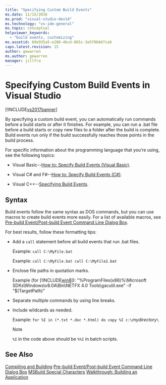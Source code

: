 ```yaml
---
title: "Specifying Custom Build Events"
ms.date: 11/15/2016
ms.prod: "visual-studio-dev14"
ms.technology: "vs-ide-general"
ms.topic: conceptual
helpviewer_keywords:
  - "build events, customizing"
ms.assetid: 69e935a5-e208-4bcd-865c-3e5f9b047ca8
caps.latest.revision: 15
author: gewarren
ms.author: gewarren
manager: jillfra
---
```

# Specifying Custom Build Events in Visual Studio
[!INCLUDE[vs2017banner](../includes/vs2017banner.md)]

By specifying a custom build event, you can automatically run commands before a build starts or after it finishes. For example, you can run a .bat file before a build starts or copy new files to a folder after the build is complete. Build events run only if the build successfully reaches those points in the build process.

 For specific information about the programming language that you’re using, see the following topics:

- Visual Basic--[How to: Specify Build Events (Visual Basic)](../ide/how-to-specify-build-events-visual-basic.md).

- Visual C# and F#--[How to: Specify Build Events (C#)](../ide/how-to-specify-build-events-csharp.md).

- Visual C++--[Specifying Build Events](http://msdn.microsoft.com/library/788a6c18-2dbe-4a49-8cd6-86c1ad7a95cc).

## Syntax
 Build events follow the same syntax as DOS commands, but you can use macros to create build events more easily. For a list of available macros, see [Pre-build Event/Post-build Event Command Line Dialog Box](../ide/reference/pre-build-event-post-build-event-command-line-dialog-box.md).

 For best results, follow these formatting tips:

- Add a `call` statement before all build events that run .bat files.

     Example: `call C:\MyFile.bat`

     Example: `call C:\MyFile.bat call C:\MyFile2.bat`

- Enclose file paths in quotation marks.

     Example (for [!INCLUDE[win8](../includes/win8-md.md)]): "%ProgramFiles(x86)%\Microsoft SDKs\Windows\v8.0A\Bin\NETFX 4.0 Tools\gacutil.exe" -if "$(TargetPath)"

- Separate multiple commands by using line breaks.

- Include wildcards as needed.

     Example: `for %I in (*.txt *.doc *.html) do copy %I c:\`*mydirectory*`\`

    > [!NOTE]
    >  `%I` in the code above should be `%%I` in batch scripts.

## See Also
 [Compiling and Building](../ide/compiling-and-building-in-visual-studio.md)
 [Pre-build Event/Post-build Event Command Line Dialog Box](../ide/reference/pre-build-event-post-build-event-command-line-dialog-box.md)
 [MSBuild Special Characters](../msbuild/msbuild-special-characters.md)
 [Walkthrough: Building an Application](../ide/walkthrough-building-an-application.md)
